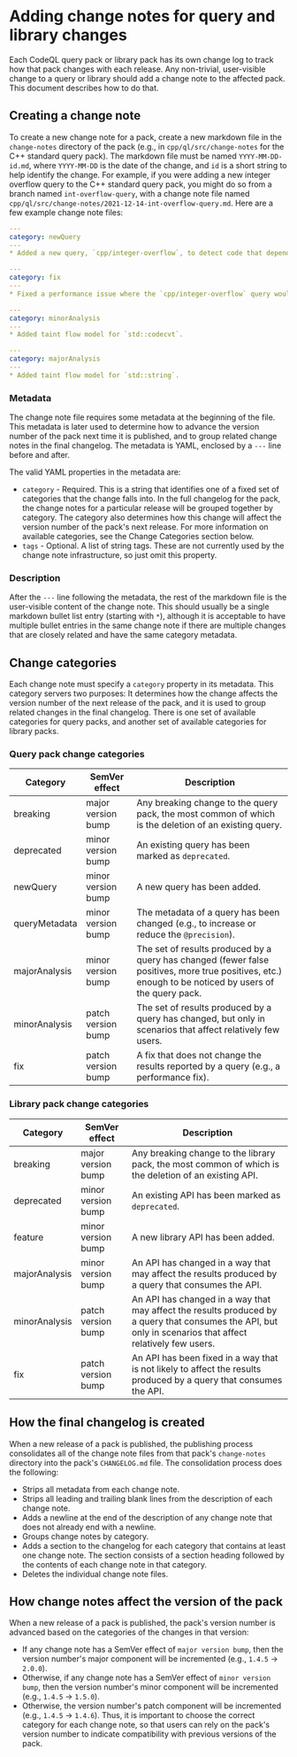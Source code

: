 # Adding change notes for query and library changes

Each CodeQL query pack or library pack has its own change log to track how that pack changes with each release. Any non-trivial, user-visible change to a query or library should add a change note to the affected pack. This document describes how to do that.

## Creating a change note
To create a new change note for a pack, create a new markdown file in the `change-notes` directory of the pack (e.g., in `cpp/ql/src/change-notes` for the C++ standard query pack). The markdown file must be named `YYYY-MM-DD-id.md`, where `YYYY-MM-DD` is the date of the change, and `id` is a short string to help identify the change. For example, if you were adding a new integer overflow query to the C++ standard query pack, you might do so from a branch named `int-overflow-query`, with a change note file named `cpp/ql/src/change-notes/2021-12-14-int-overflow-query.md`. Here are a few example change note files:

```yaml
---
category: newQuery
---
* Added a new query, `cpp/integer-overflow`, to detect code that depends on the result of signed integer overflow.
```

```yaml
---
category: fix
---
* Fixed a performance issue where the `cpp/integer-overflow` query would time out on large databases.
```

```yaml
---
category: minorAnalysis
---
* Added taint flow model for `std::codecvt`.
```

```yaml
---
category: majorAnalysis
---
* Added taint flow model for `std::string`.
```

### Metadata
The change note file requires some metadata at the beginning of the file. This metadata is later used to determine how to advance the version number of the pack next time it is published, and to group related change notes in the final changelog. The metadata is YAML, enclosed by a `---` line before and after.

The valid YAML properties in the metadata are:

- `category` - Required. This is a string that identifies one of a fixed set of categories that the change falls into. In the full changelog for the pack, the change notes for a particular release will be grouped together by category. The category also determines how this change will affect the version number of the pack's next release. For more information on available categories, see the Change Categories section below.
- `tags` - Optional. A list of string tags. These are not currently used by the change note infrastructure, so just omit this property.

### Description
After the `---` line following the metadata, the rest of the markdown file is the user-visible content of the change note. This should usually be a single markdown bullet list entry (starting with `*`), although it is acceptable to have multiple bullet entries in the same change note if there are multiple changes that are closely related and have the same category metadata.

## Change categories
Each change note must specify a `category` property in its metadata. This category servers two purposes: It determines how the change affects the version number of the next release of the pack, and it is used to group related changes in the final changelog. There is one set of available categories for query packs, and another set of available categories for library packs.

### Query pack change categories
| Category       | SemVer effect      | Description |
|----------------|--------------------|-------------|
| breaking       | major version bump | Any breaking change to the query pack, the most common of which is the deletion of an existing query. |
| deprecated     | minor version bump | An existing query has been marked as `deprecated`. |
| newQuery       | minor version bump | A new query has been added. |
| queryMetadata  | minor version bump | The metadata of a query has been changed (e.g., to increase or reduce the `@precision`). |
| majorAnalysis  | minor version bump | The set of results produced by a query has changed (fewer false positives, more true positives, etc.) enough to be noticed by users of the query pack. |
| minorAnalysis  | patch version bump | The set of results produced by a query has changed, but only in scenarios that affect relatively few users. |
| fix            | patch version bump | A fix that does not change the results reported by a query (e.g., a performance fix). |

### Library pack change categories
| Category       | SemVer effect      | Description |
|----------------|--------------------|-------------|
| breaking       | major version bump | Any breaking change to the library pack, the most common of which is the deletion of an existing API. |
| deprecated     | minor version bump | An existing API has been marked as `deprecated`. |
| feature        | minor version bump | A new library API has been added. |
| majorAnalysis  | minor version bump | An API has changed in a way that may affect the results produced by a query that consumes the API. |
| minorAnalysis  | patch version bump | An API has changed in a way that may affect the results produced by a query that consumes the API, but only in scenarios that affect relatively few users. |
| fix            | patch version bump | An API has been fixed in a way that is not likely to affect the results produced by a query that consumes the API. |

## How the final changelog is created
When a new release of a pack is published, the publishing process consolidates all of the change note files from that pack's `change-notes` directory into the pack's `CHANGELOG.md` file. The consolidation process does the following:

- Strips all metadata from each change note.
- Strips all leading and trailing blank lines from the description of each change note.
- Adds a newline at the end of the description of any change note that does not already end with a newline.
- Groups change notes by category.
- Adds a section to the changelog for each category that contains at least one change note. The section consists of a section heading followed by the contents of each change note in that category.
- Deletes the individual change note files.

## How change notes affect the version of the pack
When a new release of a pack is published, the pack's version number is advanced based on the categories of the changes in that version:
- If any change note has a SemVer effect of `major version bump`, then the version number's major component will be incremented (e.g., `1.4.5` -> `2.0.0`).
- Otherwise, if any change note has a SemVer effect of `minor version bump`, then the version number's minor component will be incremented (e.g., `1.4.5` -> `1.5.0`).
- Otherwise, the version number's patch component will be incremented (e.g., `1.4.5` -> `1.4.6`).
Thus, it is important to choose the correct category for each change note, so that users can rely on the pack's version number to indicate compatibility with previous versions of the pack.
